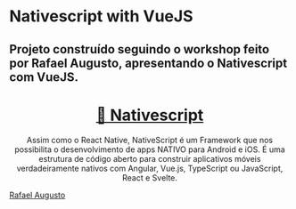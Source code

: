 # Nativescript with VueJS

## Projeto construído seguindo o workshop feito por Rafael Augusto, apresentando o Nativescript com VueJS.

<h1 align="center">
    <a href="https://nativescript.org/">🔗 Nativescript</a>
</h1>

<p align="center">
    Assim como o React Native, NativeScript é um Framework que nos possibilita o desenvolvimento de apps NATIVO para Android e iOS.
    É uma estrutura de código aberto para construir aplicativos móveis verdadeiramente nativos com Angular, Vue.js, TypeScript ou JavaScript, React e Svelte.
</p>

<a href="https://www.youtube.com/channel/UCptDjBNHWuDG7BUOlRA-68Q">Rafael Augusto</a>
